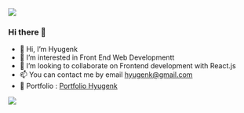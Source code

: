 <img src="https://github.com/halfrost/halfrost/blob/master/icons/header_1.png">

### Hi there 👋
- 👋 Hi, I’m Hyugenk
- 👀 I’m interested in Front End Web Developmentt
- 💞️ I’m looking to collaborate on Frontend development with React.js
- 📫 You can contact me by email hyugenk@gmail.com
- 💌 Portfolio : [Portfolio Hyugenk](https://instagram.com/hyugenk)


<img src="https://readme-status-bay.vercel.app/api/top-langs/?username=hyugenk&hide_border=true&langs_count=8&custom_title=8+Top+Languages&title_color=20fc8f&theme=dracula&layout=compact&card_width=280">
